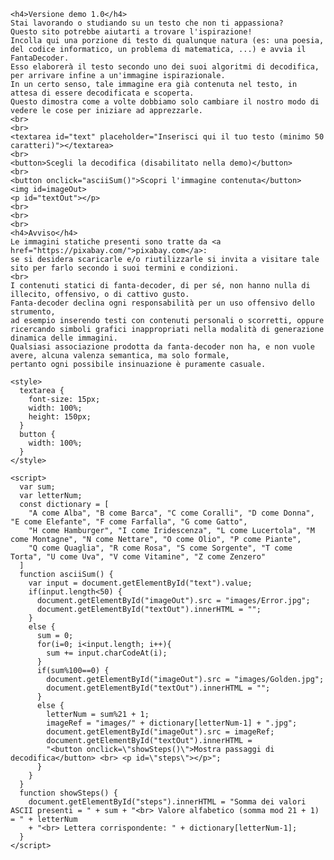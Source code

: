 <html>
  <body>
    
    <h4>Versione demo 1.0</h4>
    Stai lavorando o studiando su un testo che non ti appassiona? 
    Questo sito potrebbe aiutarti a trovare l'ispirazione!
    Incolla qui una porzione di testo di qualunque natura (es: una poesia, del codice informatico, un problema di matematica, ...) e avvia il FantaDecoder. 
    Esso elaborerà il testo secondo uno dei suoi algoritmi di decodifica, per arrivare infine a un'immagine ispirazionale. 
    In un certo senso, tale immagine era già contenuta nel testo, in attesa di essere decodificata e scoperta. 
    Questo dimostra come a volte dobbiamo solo cambiare il nostro modo di vedere le cose per iniziare ad apprezzarle.
    <br>
    <br>
    <textarea id="text" placeholder="Inserisci qui il tuo testo (minimo 50 caratteri)"></textarea>
    <br>
    <button>Scegli la decodifica (disabilitato nella demo)</button>
    <br>
    <button onclick="asciiSum()">Scopri l'immagine contenuta</button>
    <img id=imageOut>
    <p id="textOut"></p>
    <br>
    <br>
    <br>
    <h4>Avviso</h4>
    Le immagini statiche presenti sono tratte da <a href="https://pixabay.com/">pixabay.com</a>: 
    se si desidera scaricarle e/o riutilizzarle si invita a visitare tale sito per farlo secondo i suoi termini e condizioni. 
    <br>
    I contenuti statici di fanta-decoder, di per sé, non hanno nulla di illecito, offensivo, o di cattivo gusto. 
    Fanta-decoder declina ogni responsabilità per un uso offensivo dello strumento, 
    ad esempio inserendo testi con contenuti personali o scorretti, oppure ricercando simboli grafici inappropriati nella modalità di generazione dinamica delle immagini.
    Qualsiasi associazione prodotta da fanta-decoder non ha, e non vuole avere, alcuna valenza semantica, ma solo formale, 
    pertanto ogni possibile insinuazione è puramente casuale.

    <style>
      textarea {
        font-size: 15px;
        width: 100%;
        height: 150px;
      }
      button {
        width: 100%;
      }
    </style>

    <script>
      var sum;
      var letterNum;
      const dictionary = [
        "A come Alba", "B come Barca", "C come Coralli", "D come Donna", "E come Elefante", "F come Farfalla", "G come Gatto",
        "H come Hamburger", "I come Iridescenza", "L come Lucertola", "M come Montagne", "N come Nettare", "O come Olio", "P come Piante",
        "Q come Quaglia", "R come Rosa", "S come Sorgente", "T come Torta", "U come Uva", "V come Vitamine", "Z come Zenzero"
      ]
      function asciiSum() {
        var input = document.getElementById("text").value;
        if(input.length<50) {
          document.getElementById("imageOut").src = "images/Error.jpg";
          document.getElementById("textOut").innerHTML = "";
        }
        else {
          sum = 0;
          for(i=0; i<input.length; i++){
            sum += input.charCodeAt(i);
          }
          if(sum%100==0) {
            document.getElementById("imageOut").src = "images/Golden.jpg";
            document.getElementById("textOut").innerHTML = "";
          }
          else {
            letterNum = sum%21 + 1;
            imageRef = "images/" + dictionary[letterNum-1] + ".jpg";
            document.getElementById("imageOut").src = imageRef;
            document.getElementById("textOut").innerHTML = 
            "<button onclick=\"showSteps()\">Mostra passaggi di decodifica</button> <br> <p id=\"steps\"></p>";
          }
        }
      }
      function showSteps() {
        document.getElementById("steps").innerHTML = "Somma dei valori ASCII presenti = " + sum + "<br> Valore alfabetico (somma mod 21 + 1) = " + letterNum
        + "<br> Lettera corrispondente: " + dictionary[letterNum-1];
      }
    </script>

  </body>
</html>
